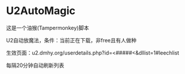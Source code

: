 # U2AutoMagic

这是一个油猴(Tampermonkey)脚本

U2自动放魔法，条件：当前正在下载，非free且有人做种

生效页面：u2.dmhy.org/userdetails.php?id=\<#####\<&dllist=1#leechlist
  
每隔20分钟自动刷新列表
